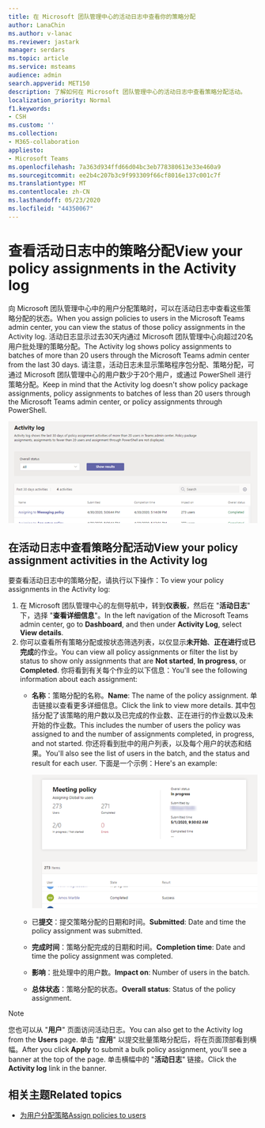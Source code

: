 ```yaml
---
title: 在 Microsoft 团队管理中心的活动日志中查看你的策略分配
author: LanaChin
ms.author: v-lanac
ms.reviewer: jastark
manager: serdars
ms.topic: article
ms.service: msteams
audience: admin
search.appverid: MET150
description: 了解如何在 Microsoft 团队管理中心的活动日志中查看策略分配活动。
localization_priority: Normal
f1.keywords:
- CSH
ms.custom: ''
ms.collection:
- M365-collaboration
appliesto:
- Microsoft Teams
ms.openlocfilehash: 7a363d934ffd66d04bc3eb778380613e33e460a9
ms.sourcegitcommit: ee2b4c207b3c9f993309f66cf8016e137c001c7f
ms.translationtype: MT
ms.contentlocale: zh-CN
ms.lasthandoff: 05/23/2020
ms.locfileid: "44350067"
---
```

# <a name="view-your-policy-assignments-in-the-activity-log"></a><span data-ttu-id="7e4aa-103">查看活动日志中的策略分配</span><span class="sxs-lookup"><span data-stu-id="7e4aa-103">View your policy assignments in the Activity log</span></span>

<span data-ttu-id="7e4aa-104">向 Microsoft 团队管理中心中的用户分配策略时，可以在活动日志中查看这些策略分配的状态。</span><span class="sxs-lookup"><span data-stu-id="7e4aa-104">When you assign policies to users in the Microsoft Teams admin center, you can view the status of those policy assignments in the Activity log.</span></span> <span data-ttu-id="7e4aa-105">活动日志显示过去30天内通过 Microsoft 团队管理中心向超过20名用户批处理的策略分配。</span><span class="sxs-lookup"><span data-stu-id="7e4aa-105">The Activity log shows policy assignments to batches of more than 20 users through the Microsoft Teams admin center from the last 30 days.</span></span> <span data-ttu-id="7e4aa-106">请注意，活动日志未显示策略程序包分配、策略分配，可通过 Microsoft 团队管理中心的用户数少于20个用户，或通过 PowerShell 进行策略分配。</span><span class="sxs-lookup"><span data-stu-id="7e4aa-106">Keep in mind that the Activity log doesn't show policy package assignments, policy assignments to batches of less than 20 users through the Microsoft Teams admin center, or policy assignments through PowerShell.</span></span>

![活动日志页的屏幕截图](media/activity-log.png)

## <a name="view-your-policy-assignment-activities-in-the-activity-log"></a><span data-ttu-id="7e4aa-108">在活动日志中查看策略分配活动</span><span class="sxs-lookup"><span data-stu-id="7e4aa-108">View your policy assignment activities in the Activity log</span></span>

<span data-ttu-id="7e4aa-109">要查看活动日志中的策略分配，请执行以下操作：</span><span class="sxs-lookup"><span data-stu-id="7e4aa-109">To view your policy assignments in the Activity log:</span></span>

1. <span data-ttu-id="7e4aa-110">在 Microsoft 团队管理中心的左侧导航中，转到**仪表板**，然后在 "**活动日志**" 下，选择 "**查看详细信息**"。</span><span class="sxs-lookup"><span data-stu-id="7e4aa-110">In the left navigation of the Microsoft Teams admin center, go to **Dashboard**, and then under **Activity Log**, select **View details**.</span></span>
2. <span data-ttu-id="7e4aa-111">你可以查看所有策略分配或按状态筛选列表，以仅显示**未开始**、**正在进行**或**已完成**的作业。</span><span class="sxs-lookup"><span data-stu-id="7e4aa-111">You can view all policy assignments or filter the list by status to show only assignments that are **Not started**, **In progress**, or **Completed**.</span></span> <span data-ttu-id="7e4aa-112">你将看到有关每个作业的以下信息：</span><span class="sxs-lookup"><span data-stu-id="7e4aa-112">You'll see the following information about each assignment:</span></span>
    - <span data-ttu-id="7e4aa-113">**名称**：策略分配的名称。</span><span class="sxs-lookup"><span data-stu-id="7e4aa-113">**Name**: The name of the policy assignment.</span></span> <span data-ttu-id="7e4aa-114">单击链接以查看更多详细信息。</span><span class="sxs-lookup"><span data-stu-id="7e4aa-114">Click the link to view more details.</span></span> <span data-ttu-id="7e4aa-115">其中包括分配了该策略的用户数以及已完成的作业数、正在进行的作业数以及未开始的作业数。</span><span class="sxs-lookup"><span data-stu-id="7e4aa-115">This includes the number of users the policy was assigned to and the number of assignments completed, in progress, and not started.</span></span> <span data-ttu-id="7e4aa-116">你还将看到批中的用户列表，以及每个用户的状态和结果。</span><span class="sxs-lookup"><span data-stu-id="7e4aa-116">You'll also see the list of users in the batch, and the status and result for each user.</span></span> <span data-ttu-id="7e4aa-117">下面是一个示例：</span><span class="sxs-lookup"><span data-stu-id="7e4aa-117">Here's an example:</span></span>

        ![的屏幕截图](media/activity-log-policy-assignment-detail.png)

    - <span data-ttu-id="7e4aa-119">已**提交**：提交策略分配的日期和时间。</span><span class="sxs-lookup"><span data-stu-id="7e4aa-119">**Submitted**: Date and time the policy assignment was submitted.</span></span>
    - <span data-ttu-id="7e4aa-120">**完成时间**：策略分配完成的日期和时间。</span><span class="sxs-lookup"><span data-stu-id="7e4aa-120">**Completion time**: Date and time the policy assignment was completed.</span></span>
    - <span data-ttu-id="7e4aa-121">**影响**：批处理中的用户数。</span><span class="sxs-lookup"><span data-stu-id="7e4aa-121">**Impact on**: Number of users in the batch.</span></span>
    - <span data-ttu-id="7e4aa-122">**总体状态**：策略分配的状态。</span><span class="sxs-lookup"><span data-stu-id="7e4aa-122">**Overall status**: Status of the policy assignment.</span></span>

> [!NOTE]
> <span data-ttu-id="7e4aa-123">您也可以从 "**用户**" 页面访问活动日志。</span><span class="sxs-lookup"><span data-stu-id="7e4aa-123">You can also get to the Activity log from the **Users** page.</span></span> <span data-ttu-id="7e4aa-124">单击 "**应用**" 以提交批量策略分配后，将在页面顶部看到横幅。</span><span class="sxs-lookup"><span data-stu-id="7e4aa-124">After you click **Apply** to submit a bulk policy assignment, you'll see a banner at the top of the page.</span></span> <span data-ttu-id="7e4aa-125">单击横幅中的 "**活动日志**" 链接。</span><span class="sxs-lookup"><span data-stu-id="7e4aa-125">Click the **Activity log** link in the banner.</span></span>

## <a name="related-topics"></a><span data-ttu-id="7e4aa-126">相关主题</span><span class="sxs-lookup"><span data-stu-id="7e4aa-126">Related topics</span></span>

- [<span data-ttu-id="7e4aa-127">为用户分配策略</span><span class="sxs-lookup"><span data-stu-id="7e4aa-127">Assign policies to users</span></span>](assign-policies.md)
